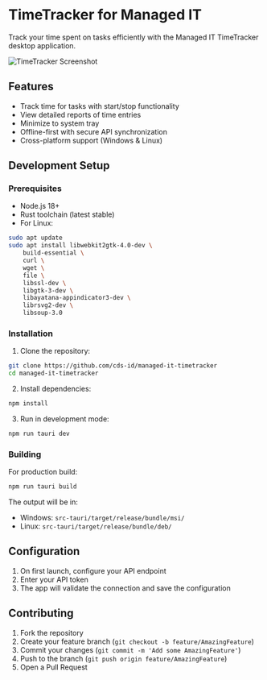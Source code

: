 # TimeTracker for Managed IT

Track your time spent on tasks efficiently with the Managed IT TimeTracker desktop application.

![TimeTracker Screenshot](screenshot.png)

## Features

- Track time for tasks with start/stop functionality
- View detailed reports of time entries
- Minimize to system tray
- Offline-first with secure API synchronization
- Cross-platform support (Windows & Linux)

## Development Setup

### Prerequisites

- Node.js 18+
- Rust toolchain (latest stable)
- For Linux:
```bash
sudo apt update
sudo apt install libwebkit2gtk-4.0-dev \
    build-essential \
    curl \
    wget \
    file \
    libssl-dev \
    libgtk-3-dev \
    libayatana-appindicator3-dev \
    librsvg2-dev \
    libsoup-3.0
```

### Installation

1. Clone the repository:
```bash
git clone https://github.com/cds-id/managed-it-timetracker
cd managed-it-timetracker
```

2. Install dependencies:
```bash
npm install
```

3. Run in development mode:
```bash
npm run tauri dev
```

### Building

For production build:
```bash
npm run tauri build
```

The output will be in:
- Windows: `src-tauri/target/release/bundle/msi/`
- Linux: `src-tauri/target/release/bundle/deb/`

## Configuration

1. On first launch, configure your API endpoint
2. Enter your API token
3. The app will validate the connection and save the configuration

## Contributing

1. Fork the repository
2. Create your feature branch (`git checkout -b feature/AmazingFeature`)
3. Commit your changes (`git commit -m 'Add some AmazingFeature'`)
4. Push to the branch (`git push origin feature/AmazingFeature`)
5. Open a Pull Request
